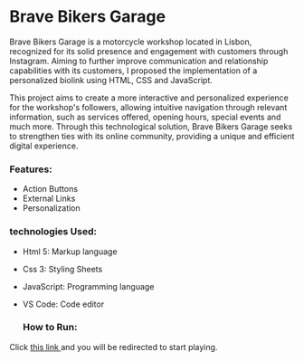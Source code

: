 <h1>Brave Bikers Garage</h1>

<p>Brave Bikers Garage is a motorcycle workshop located in Lisbon, recognized for its solid presence and engagement with customers through Instagram. Aiming to further improve communication and relationship capabilities with its customers, I proposed the implementation of a personalized biolink using HTML, CSS and JavaScript.

This project aims to create a more interactive and personalized experience for the workshop's followers, allowing intuitive navigation through relevant information, such as services offered, opening hours, special events and much more. Through this technological solution, Brave Bikers Garage seeks to strengthen ties with its online community, providing a unique and efficient digital experience.</p>

<h3>Features:</h3>

 - Action Buttons
 - External Links
 - Personalization


<h3>technologies Used:</h3>

- Html 5: Markup language
- Css 3: Styling Sheets 
- JavaScript: Programming language
- VS Code: Code editor

  <h3>How to Run:</h3>

Click <a href="">this link </a> and you will be redirected to start playing.
